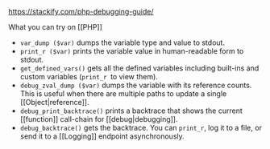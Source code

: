https://stackify.com/php-debugging-guide/

What you can try on [[PHP]]

- `var_dump ($var)` dumps the variable type and value to stdout.
- `print_r ($var)` prints the variable value in human-readable form to stdout.
- `get_defined_vars()` gets all the defined variables including built-ins and custom variables (`print_r `to view them).
- `debug_zval_dump ($var)` dumps the variable with its reference counts. This is useful when there are multiple paths to update a single [[Object|reference]].
- `debug_print_backtrace()` prints a backtrace that shows the current [[function]] call-chain for [[debug|debugging]].
- `debug_backtrace()` gets the backtrace. You can `print_r`, log it to a file, or send it to a [[Logging]] endpoint asynchronously.